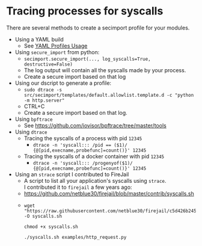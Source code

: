 # Tracing processes for syscalls
There are several methods to create a secimport profile for your modules.
  - Using a YAML build
    - See <a href="YAML_PROFILES.md">YAML Profiles Usage</a>
  - Using `secure_import` from python:
    - `secimport.secure_import(..., log_syscalls=True, destructive=False)`
    - The log output will contain all the syscalls made by your process.
    - Create a secure import based on that log
  - Using our dscript to generate a profile:
    -  `sudo dtrace -s src/secimport/templates/default.allowlist.template.d -c "python -m http.server"`
    - CTRL+C
    - Create a secure import based on that log.
  - Using `bpftrace`
    - See https://github.com/iovisor/bpftrace/tree/master/tools
  - Using `dtrace`
    - Tracing the syscalls of a process with pid `12345`
      - `dtrace -n 'syscall::: /pid == ($1)/ {@[pid,execname,probefunc]=count()}' 12345`
    - Tracing the syscalls of a docker container with pid `12345`
      - `dtrace -n 'syscall::: /progenyof($1)/ {@[pid,execname,probefunc]=count()}' 12345`
  - Using an `strace` script I contributed to FireJail
    -  A script to list all your application's syscalls using `strace`.<br> I contributed it to `firejail` a few years ago:
      - https://github.com/netblue30/firejail/blob/master/contrib/syscalls.sh
      - ```
        wget "https://raw.githubusercontent.com/netblue30/firejail/c5d426b245b24d5bd432893f74baec04cb8b59ed/contrib/syscalls.sh" -O syscalls.sh

        chmod +x syscalls.sh

        ./syscalls.sh examples/http_request.py
        ```
